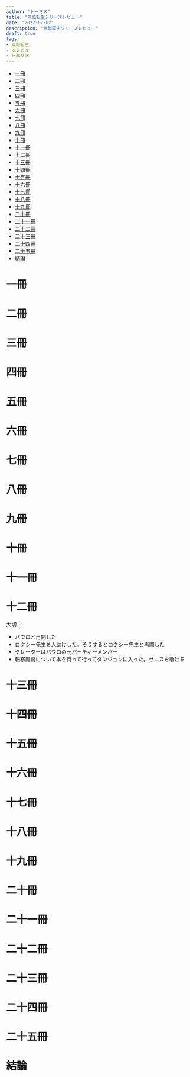 ```yaml
---
author: "トーマス"
title: "無職転生シリーズレビュー"
date: "2022-07-02"
description: "無職転生シリーズレビュー"
draft: true
tags:
- 無職転生
- 本レビュー
- 日本文学
---
```


- [一冊](#一冊)
- [二冊](#二冊)
- [三冊](#三冊)
- [四冊](#四冊)
- [五冊](#五冊)
- [六冊](#六冊)
- [七冊](#七冊)
- [八冊](#八冊)
- [九冊](#九冊)
- [十冊](#十冊)
- [十一冊](#十一冊)
- [十二冊](#十二冊)
- [十三冊](#十三冊)
- [十四冊](#十四冊)
- [十五冊](#十五冊)
- [十六冊](#十六冊)
- [十七冊](#十七冊)
- [十八冊](#十八冊)
- [十九冊](#十九冊)
- [二十冊](#二十冊)
- [二十一冊](#二十一冊)
- [二十二冊](#二十二冊)
- [二十三冊](#二十三冊)
- [二十四冊](#二十四冊)
- [二十五冊](#二十五冊)
- [結論](#結論)

# 一冊

# 二冊

# 三冊

# 四冊

# 五冊

# 六冊

# 七冊

# 八冊

# 九冊

# 十冊

# 十一冊

# 十二冊

大切：

- パウロと再開した
- ロクシー先生を人助けした。そうするとロクシー先生と再開した
- グレーターはパウロの元パーティーメンバー
- 転移魔術について本を持って行ってダンジョンに入った。ゼニスを助ける

# 十三冊

# 十四冊

# 十五冊

# 十六冊

# 十七冊

# 十八冊

# 十九冊

# 二十冊

# 二十一冊

# 二十二冊

# 二十三冊

# 二十四冊

# 二十五冊

# 結論